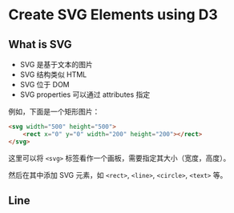 # Create SVG Elements using D3

## What is SVG

- SVG 是基于文本的图片
- SVG 结构类似 HTML
- SVG 位于 DOM
- SVG properties 可以通过 attributes 指定

例如，下面是一个矩形图片：

```html
<svg width="500" height="500">
    <rect x="0" y="0" width="200" height="200"></rect>
</svg>
```

这里可以将 `<svg>` 标签看作一个画板，需要指定其大小（宽度，高度）。

然后在其中添加 SVG 元素，如 `<rect>`, `<line>`, `<circle>`, `<text>` 等。

## Line

